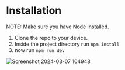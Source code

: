 # Installation

NOTE: Make sure you have Node installed.

1. Clone the repo to your device.
2. Inside the project directory run `npm install`
3. now run `npm run dev`

![Screenshot 2024-03-07 104948](https://github.com/nihar-hegde/dashobard-assignment/assets/59167599/dd45afcf-5119-4b0c-b4e5-a27258eecd2a)
